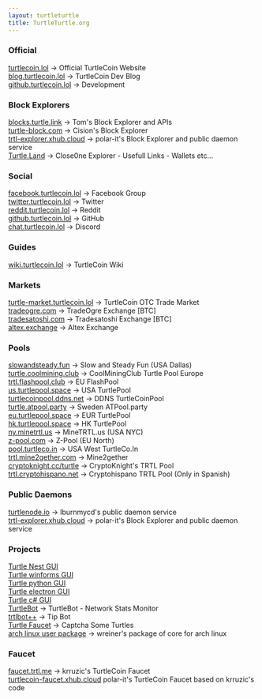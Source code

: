 ```yaml
---
layout: turtleturtle
title: TurtleTurtle.org
---
```

### Official
[turtlecoin.lol](http://turtlecoin.lol) → Official TurtleCoin Website  
[blog.turtlecoin.lol](https://medium.com/@turtlecoin) → TurtleCoin Dev Blog  
[github.turtlecoin.lol](https://github.com/turtlecoin) → Development  

### Block Explorers
[blocks.turtle.link](https://blocks.turtle.link) → Tom's Block Explorer and APIs  
[turtle-block.com](https://turtle-block.com) → Cision's Block Explorer  
[trtl-explorer.xhub.cloud](https://trtl-explorer.xhub.cloud) → polar-it's Block Explorer and public daemon service  
[Turtle.Land](https://turtle.land/) → Close0ne Explorer - Usefull Links - Wallets etc...

### Social
[facebook.turtlecoin.lol](https://www.facebook.com/groups/204815433401566/) → Facebook Group  
[twitter.turtlecoin.lol](https://twitter.com/_turtlecoin) → Twitter  
[reddit.turtlecoin.lol](https://trtl.reddit.com) → Reddit  
[github.turtlecoin.lol](https://github.com/turtlecoin) → GitHub  
[chat.turtlecoin.lol](https://discord.gg/NZ7QYJA) → Discord  

### Guides
[wiki.turtlecoin.lol](https://github.com/turtlecoin/turtlecoin/wikis) → TurtleCoin Wiki  

### Markets
[turtle-market.turtlecoin.lol](https://discord.gg/NZ7QYJA) → TurtleCoin OTC Trade Market  
[tradeogre.com](https://tradeogre.com) → TradeOgre Exchange [BTC]  
[tradesatoshi.com](https://tradesatoshi.com/Exchange/?market=TRTL_BTC) → Tradesatoshi Exchange [BTC]  
[altex.exchange](https://altex.exchange/markets&pair=BTC_TRTL)  → Altex Exchange

### Pools
[slowandsteady.fun](http://slowandsteady.fun) → Slow and Steady Fun (USA Dallas)  
[turtle.coolmining.club](https://turtle.coolmining.club) → CoolMiningClub Turtle Pool Europe   
[trtl.flashpool.club](https://trtl.flashpool.club/) → EU FlashPool  
[us.turtlepool.space](http://us.turtlepool.space/) → USA TurtlePool  
[turtlecoinpool.ddns.net](http://turtlecoinpool.ddns.net/) → DDNS TurtleCoinPool   
[turtle.atpool.party](http://turtle.atpool.party/) → Sweden ATPool.party  
[eu.turtlepool.space](http://eu.turtlepool.space/) → EUR TurtlePool  
[hk.turtlepool.space](http://hk.turtlepool.space/) → HK TurtlePool  
[ny.minetrtl.us](http://ny.minetrtl.us) → MineTRTL.us (USA NYC)  
[z-pool.com](http://z-pool.com) → Z-Pool (EU North)  
[pool.turtleco.in](http://pool.turtleco.in/) → USA West TurtleCo.In  
[trtl.mine2gether.com](http://trtl.mine2gether.com/) → Mine2gether  
[cryptoknight.cc/turtle](http://cryptoknight.cc/turtle/) → CryptoKnight's TRTL Pool  
[trtl.cryptohispano.net](https://trtl.cryptohispano.net) → Cryptohispano TRTL Pool (Only in Spanish)

### Public Daemons
[turtlenode.io](http://turtlenode.io) → Iburnmycd's public daemon service  
[trtl-explorer.xhub.cloud](https://trtl-explorer.xhub.cloud) → polar-it's Block Explorer and public daemon service 

### Projects  
[Turtle Nest GUI](https://github.com/turtlecoin/turtle-wallet-go)  
[Turtle winforms GUI](https://github.com/turtlecoin/turtle-wallet-winforms)  
[Turtle python GUI](https://github.com/turtlecoin/turtle-wallet-python)  
[Turtle electron GUI](https://github.com/turtlecoin/turtle-wallet-electron)  
[Turtle c# GUI](https://github.com/turtlecoin/turtle-wallet-csharp)  
[TurtleBot](https://github.com/CaptainMeatloaf/TurtleBot) → TurtleBot - Network Stats Monitor   
[trtlbot++](https://github.com/krruzic/trtlbotplusplus) → Tip Bot  
[Turtle Faucet](https://faucet.trtl.me) → Captcha Some Turtles    
[arch linux user package](https://aur.archlinux.org/packages/turtlecoin-git/) → wreiner's package of core for arch linux    

### Faucet
[faucet.trtl.me](https://faucet.trtl.me) → krruzic's TurtleCoin Faucet  
[turtlecoin-faucet.xhub.cloud](http://turtlecoin-faucet.xhub.cloud) polar-it's TurtleCoin Faucet based on krruzic's code
